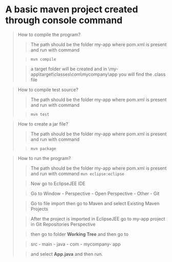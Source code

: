 # A basic maven project created through console command
>How to compile the program?
>
>>The path should be the folder my-app where pom.xml is present and run with command
>
>>	`mvn compile`
>
>>a target folder will be created and in \my-app\target\classes\com\mycompany\app you will find the .class file

>How to compile test source?
>
>>The path should be the folder my-app where pom.xml is present and run with command
>
>>	`mvn test`

>How to create a jar file?
>
>>The path should be the folder my-app where pom.xml is present and run with command
>
>>	`mvn package`

>How to run the program?
>
>>The path should be the folder my-app where pom.xml is present and run with command
>>	`mvn eclipse:eclipse`
>
>>Now go to EclipseJEE IDE
>
>>Go to Window - Perspective - Open Perspective - Other - Git
>
>>Go to file import then go to Maven and select Existing Maven Projects
>
>>After the project is imported in EclipseJEE go to my-app project in Git Repositories Perspective
>
>>then go to folder **Working Tree** and then go to 
>
>>src - main - java - com - mycompany- app 
>
>>and select **App.java** and then run.



